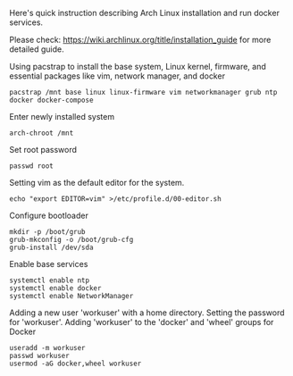 Here's quick instruction describing Arch Linux installation and run docker services.

Please check: https://wiki.archlinux.org/title/installation_guide for more detailed guide.

Using pacstrap to install the base system, Linux kernel, firmware, and essential packages like vim, network manager, and docker 

    pacstrap /mnt base linux linux-firmware vim networkmanager grub ntp docker docker-compose

Enter newly installed system

    arch-chroot /mnt

Set root password

    passwd root

Setting vim as the default editor for the system.

    echo "export EDITOR=vim" >/etc/profile.d/00-editor.sh

Configure bootloader

    mkdir -p /boot/grub
    grub-mkconfig -o /boot/grub-cfg
    grub-install /dev/sda

Enable base services

    systemctl enable ntp
    systemctl enable docker
    systemctl enable NetworkManager

Adding a new user 'workuser' with a home directory.
Setting the password for 'workuser'.
Adding 'workuser' to the 'docker' and 'wheel' groups for Docker

    useradd -m workuser
    passwd workuser
    usermod -aG docker,wheel workuser
